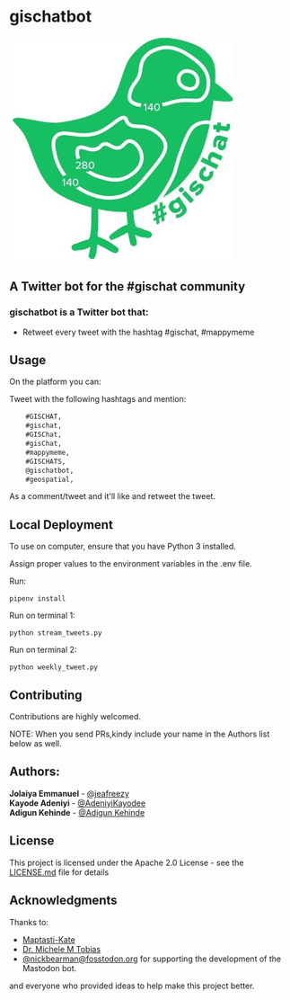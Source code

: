 # gischatbot

![gischatbot](./gischatbot-logo.jpg)

## A Twitter bot for the #gischat community

### gischatbot is a Twitter bot that:

- Retweet every tweet with the hashtag #gischat, #mappymeme

## Usage

On the platform you can:

Tweet with the following hashtags and mention:

```
    #GISCHAT,
    #gischat,
    #GISChat,
    #gisChat,
    #mappymeme,
    #GISCHATS,
    @gischatbot,
    #geospatial,
```

As a comment/tweet and it'll like and retweet the tweet.

## Local Deployment

To use on computer, ensure that you have Python 3 installed.

Assign proper values to the environment variables in the .env file.

Run:

```
pipenv install
```

Run on terminal 1:

```
python stream_tweets.py
```

Run on terminal 2:

```
python weekly_tweet.py
```

## Contributing

Contributions are highly welcomed.

NOTE: When you send PRs,kindy include your name in the Authors list below as well.

## Authors:

**Jolaiya Emmanuel** - [@jeafreezy](https://twitter.com/jeafreezy) <br>
**Kayode Adeniyi** - [@AdeniyiKayodee](https://twitter.com/AdeniyiKayodee) <br>
**Adigun Kehinde** - [@Adigun Kehinde](https://twitter.com/adiguntoba)

## License

This project is licensed under the Apache 2.0 License - see the [LICENSE.md](./LICENSE.MD) file for details

## Acknowledgments

Thanks to:

- [Maptasti-Kate](https://twitter.com/pokateo_)
- [Dr. Michele M Tobias](https://twitter/MicheleTobias)
- [@nickbearman@fosstodon.org](https://mapstodon.space/@nickbearman@fosstodon.org) for supporting the development of the Mastodon bot.

and everyone who provided ideas to help make this project better.
